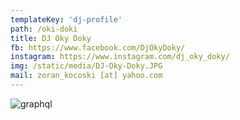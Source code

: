 ```yaml
---
templateKey: 'dj-profile'
path: /oki-doki
title: DJ Oky Doky
fb: https://www.facebook.com/DjOkyDoky/
instagram: https://www.instagram.com/dj_oky_doky/
img: /static/media/DJ-Oky-Doky.JPG
mail: zoran_kocoski [at] yahoo.com
---
```


![graphql](/img/DJ-Oky-Doky.JPG)